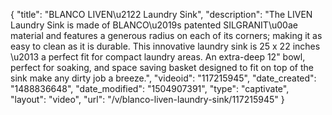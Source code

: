 {
    "title": "BLANCO LIVEN\u2122 Laundry Sink",
    "description": "The LIVEN Laundry Sink is made of BLANCO\u2019s patented SILGRANIT\u00ae material and features a generous radius on each of its corners; making it as easy to clean as it is durable. This innovative laundry sink is 25 x 22 inches \u2013 a perfect fit for compact laundry areas. An extra-deep 12\" bowl, perfect for soaking, and space saving basket designed to fit on top of the sink make any dirty job a breeze.",
    "videoid": "117215945",
    "date_created": "1488836648",
    "date_modified": "1504907391",
    "type": "captivate",
    "layout": "video",
    "url": "\/v\/blanco-liven-laundry-sink\/117215945"
}
